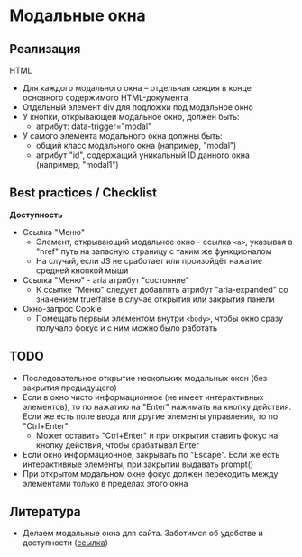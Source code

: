 # **Модальные окна**

## **Реализация**
HTML
- Для каждого модального окна – отдельная секция в конце основного содержимого HTML-документа
- Отдельный элемент div для подложки под модальное окно
- У кнопки, открывающей модальное окно, должен быть:
  - атрибут:  data-trigger="modal"
- У самого элемента модального окна должны быть:
  - общий класс модального окна (например, "modal")
  - атрибут "id", содержащий уникальный ID данного окна (например, "modal1")


## **Best practices / Checklist**
**Доступность**
- Ссылка "Меню"
  - Элемент, открывающий модальное окно - ссылка `<a>`, указывая в "href" путь на запасную страницу с таким же функционалом
  - На случай, если JS не сработает или произойдёт нажатие средней кнопкой мыши
- Ссылка "Меню" - aria атрибут "состояние"
  - К ссылке "Меню" следует добавлять атрибут "aria-expanded" со значением true/false в случае открытия или закрытия панели
- Окно-запрос Cookie
  - Помещать первым элементом внутри `<body>`, чтобы окно сразу получало фокус и с ним можно было работать


## **TODO**
- Последовательное открытие нескольких модальных окон (без закрытия предыдущего)
- Если в окно чисто информационное (не имеет интерактивных элементов), то по нажатию на "Enter" нажимать на кнопку действия. Если же есть поле ввода или другие элементы управления, то по "Ctrl+Enter"
  - Может оставить "Ctrl+Enter" и при открытии ставить фокус на кнопку действия, чтобы срабатывал Enter
- Если окно информационное, закрывать по "Escape". Если же есть интерактивные элементы, при закрытии выдавать prompt()
- При открытом модальном окне фокус должен переходить между элементами только в пределах этого окна


## **Литература**
- Делаем модальные окна для сайта. Заботимся об удобстве и доступности ([ссылка](https://habr.com/ru/post/519662/))